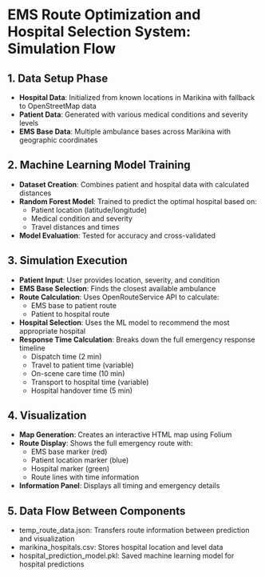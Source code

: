 
# EMS Route Optimization and Hospital Selection System: Simulation Flow

## 1. Data Setup Phase
- **Hospital Data**: Initialized from known locations in Marikina with fallback to OpenStreetMap data
- **Patient Data**: Generated with various medical conditions and severity levels
- **EMS Base Data**: Multiple ambulance bases across Marikina with geographic coordinates

## 2. Machine Learning Model Training
- **Dataset Creation**: Combines patient and hospital data with calculated distances
- **Random Forest Model**: Trained to predict the optimal hospital based on:
  - Patient location (latitude/longitude)
  - Medical condition and severity
  - Travel distances and times
- **Model Evaluation**: Tested for accuracy and cross-validated

## 3. Simulation Execution
- **Patient Input**: User provides location, severity, and condition
- **EMS Base Selection**: Finds the closest available ambulance
- **Route Calculation**: Uses OpenRouteService API to calculate:
  - EMS base to patient route
  - Patient to hospital route
- **Hospital Selection**: Uses the ML model to recommend the most appropriate hospital
- **Response Time Calculation**: Breaks down the full emergency response timeline
  - Dispatch time (2 min)
  - Travel to patient time (variable)
  - On-scene care time (10 min)
  - Transport to hospital time (variable)
  - Hospital handover time (5 min)

## 4. Visualization
- **Map Generation**: Creates an interactive HTML map using Folium
- **Route Display**: Shows the full emergency route with:
  - EMS base marker (red)
  - Patient location marker (blue)
  - Hospital marker (green)
  - Route lines with time information
- **Information Panel**: Displays all timing and emergency details

## 5. Data Flow Between Components
- temp_route_data.json: Transfers route information between prediction and visualization
- marikina_hospitals.csv: Stores hospital location and level data
- hospital_prediction_model.pkl: Saved machine learning model for hospital predictions
